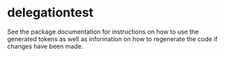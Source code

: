 # delegationtest

See the package documentation for instructions on how to use the generated
tokens as well as information on how to regenerate the code if changes have
been made.
